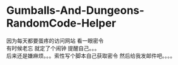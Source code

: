 # Gumballs-And-Dungeons-RandomCode-Helper
因为每天都要蛋疼的访问网站 看一眼密令 <br>
有时候老忘 就定了个闹钟 提醒自己。。。 <br>
后来还是嫌麻烦。。。索性写个脚本自己获取密令 然后给我发邮件吧。。。。 <br>
